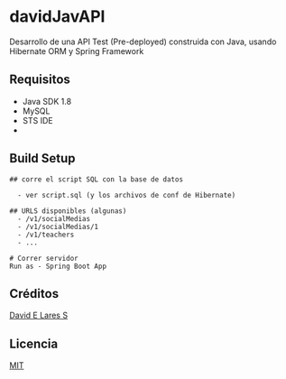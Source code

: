 # davidJavAPI

 Desarrollo de una API Test (Pre-deployed) construida con Java, usando Hibernate ORM y Spring Framework

## Requisitos

- Java SDK 1.8
- MySQL
- STS IDE
-

## Build Setup

``` 
## corre el script SQL con la base de datos

  - ver script.sql (y los archivos de conf de Hibernate)

## URLS disponibles (algunas)
  - /v1/socialMedias
  - /v1/socialMedias/1
  - /v1/teachers
  - ... 

# Correr servidor
Run as - Spring Boot App
```
## Créditos
[David E Lares S](https://davidlares.com)

## Licencia
[MIT](https://opensource.org/licenses/MIT)
